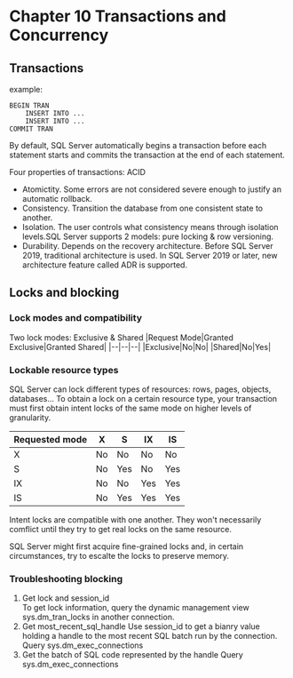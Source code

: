 # Chapter 10 Transactions and Concurrency

## Transactions
example:
```
BEGIN TRAN
    INSERT INTO ...
    INSERT INTO ...
COMMIT TRAN
```
By default, SQL Server automatically begins a transaction before each statement starts and commits the transaction at the end of each statement.

Four properties of transactions: ACID
- Atomictity. Some errors are not considered severe enough to justify an automatic rollback.
- Consistency. Transition the database from one consistent state to another.
- Isolation. The user controls what consistency means through isolation levels.SQL Server supports 2 models: pure locking & row versioning.
- Durability. Depends on the recovery architecture. Before SQL Server 2019, traditional architecture is used. In SQL Server 2019 or later, new architecture feature called ADR is supported.

## Locks and blocking
### Lock modes and compatibility
Two lock modes: Exclusive & Shared
|Request Mode|Granted Exclusive|Granted Shared|
|--|--|--|
|Exclusive|No|No|
|Shared|No|Yes|

### Lockable resource types
SQL Server can lock different types of resources: rows, pages, objects, databases...
To obtain a lock on a certain resource type, your transaction must first obtain intent locks of the same mode on higher levels of granularity.

|Requested mode| X | S |IX | IS|
|--------------|---|---|---|---|
|X             |No |No |No |No |
|S             |No |Yes|No |Yes|
|IX            |No |No |Yes|Yes|
|IS            |No |Yes|Yes|Yes|

Intent locks are compatible with one another. They won't necessarily comflict until they try to get real locks on the same resource.

SQL Server might first acquire fine-grained locks and, in certain circumstances, try to escalte the locks to preserve memory.

### Troubleshooting blocking
1. Get lock and session_id  
To get lock information, query the dynamic management view sys.dm_tran_locks in another connection.
2. Get most_recent_sql_handle
Use session_id to get a bianry value holding a handle to the most recent SQL batch run by the connection. Query sys.dm_exec_connections
3. Get the batch of SQL code represented by the handle
Query sys.dm_exec_connections
